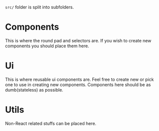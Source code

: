 `src/` folder is split into subfolders.

# Components
This is where the round pad and selectors are.
If you wish to create new components you should place them here.

# Ui
This is where reusable ui components are. Feel free to create new or pick one to use in creating new components.
Components here should be as dumb(stateless) as possible.

# Utils
Non-React related stuffs can be placed here.
